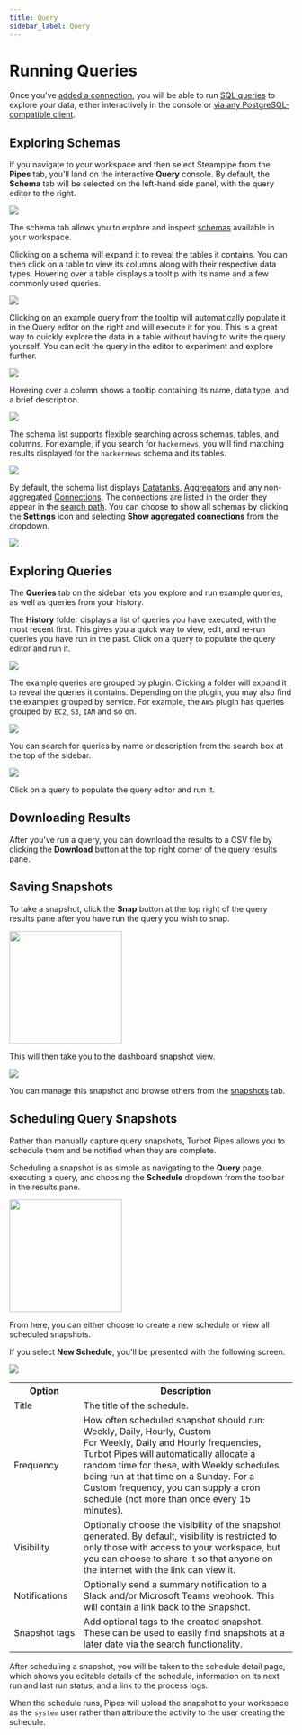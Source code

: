 ```yaml
---
title: Query
sidebar_label: Query
---
```



# Running Queries

Once you've [added a connection](/pipes/docs/using/steampipe/connections), you will be able to run [SQL queries](https://steampipe.io/docs/sql/steampipe-sql) to explore your data, either interactively in the console or [via any PostgreSQL-compatible client](/pipes/docs/connect).


## Exploring Schemas
 
If you navigate to your workspace and then select Steampipe from the **Pipes** tab, you'll land on the interactive **Query** console. By default, the **Schema** tab will be selected on the left-hand side panel, with the query editor to the right.

<img src="/images/docs/pipes/steampipe/pipes_schemas_landing.png" />
<br />

The schema tab allows you to explore and inspect [schemas](/pipes/docs/using/steampipe/connections#adding-a-connection-schema) available in your workspace.

Clicking on a schema will expand it to reveal the tables it contains. You can then click on a table to view its columns along with their respective data types.  Hovering over a table displays a tooltip with its name and a few commonly used queries.

<img src="/images/docs/pipes/steampipe/pipes_schemas_explore.png" />
<br />

Clicking on an example query from the tooltip will automatically populate it in the Query editor on the right and will execute it for you. This is a great way to quickly explore the data in a table without having to write the query yourself.  You can edit the query in the editor to experiment and explore further.

<img src="/images/docs/pipes/steampipe/pipes_schemas_execute_example.png" />
<br />

Hovering over a column shows a tooltip containing its name, data type, and a brief description.

<img src="/images/docs/pipes/steampipe/pipes_schemas_table_column_tooltip.png" />
<br />

The schema list supports flexible searching across schemas, tables, and columns. For example, if you search for `hackernews`, you will find matching results displayed for the `hackernews` schema and its tables.

<img src="/images/docs/pipes/steampipe/pipes_schemas_search.png" />
<br />

By default, the schema list displays [Datatanks](/pipes/docs/using/steampipe/datatank), [Aggregators](/pipes/docs/using/steampipe/aggregators) and any non-aggregated [Connections](/pipes/docs/using/steampipe/connections). The connections are listed in the order they appear in the [search path](/pipes/docs/using/steampipe#steampipe-database-search-path).  You can choose to show all schemas by clicking the **Settings** icon and selecting **Show aggregated connections** from the dropdown.

<img src="/images/docs/pipes/steampipe/pipes_schemas_showall.png" />
<br />


## Exploring Queries

The **Queries** tab on the sidebar lets you explore and run example queries, as well as queries from your history.

The **History** folder displays a list of queries you have executed, with the most recent first. This gives you a quick way to view, edit, and re-run queries you have run in the past.  Click on a query to populate the query editor and run it.

<img src="/images/docs/pipes/steampipe/pipes_query_history.png" />
<br />

The example queries are grouped by plugin. Clicking a folder will expand it to reveal the queries it contains. Depending on the plugin, you may also find the examples grouped by service. For example, the `AWS` plugin has queries grouped by `EC2`, `S3`, `IAM` and so on.

<img src="/images/docs/pipes/steampipe/pipes_query_landing.png" />
<br />

You can search for queries by name or description from the search box at the top of the sidebar.

<img src="/images/docs/pipes/steampipe/pipes_query_execute_example.png" />
<br />


Click on a query to populate the query editor and run it.

## Downloading Results

After you've run a query, you can download the results to a CSV file by clicking the **Download** button at the top right corner of the query results pane.

## Saving Snapshots

To take a snapshot, click the **Snap** button at the top right of the query results pane after you have run the query you wish to snap.

<img src="/images/docs/pipes/steampipe/pipes_schemas_query_result_toolbar.png" width="200pt"/>
<br />

This will then take you to the dashboard snapshot view.

<img src="/images/docs/pipes/steampipe/pipes_query_snapshot.png" />
<br />

You can manage this snapshot and browse others from the [snapshots](/pipes/docs/using/steampipe/snapshots) tab.

## Scheduling Query Snapshots

Rather than manually capture query snapshots, Turbot Pipes allows you to schedule them and be notified when they are complete.

Scheduling a snapshot is as simple as navigating to the **Query** page, executing a query, and choosing the **Schedule** dropdown from the toolbar in the results pane.

<img src="/images/docs/pipes/steampipe/pipes_query_schedule_snapshot.png" width="200pt"/>
<br />

From here, you can either choose to create a new schedule or view all scheduled snapshots.

If you select **New Schedule**, you'll be presented with the following screen.

<img src="/images/docs/pipes/steampipe/pipes_query_new_schedule_snapshot.png"/>
<br />

<table>
  <tr>
    <th>Option</th>
    <th>Description</th>
  </tr>
  <tr>
    <td nowrap="true">Title</td>
    <td>The title of the schedule.</td>
  </tr>

  <tr>
    <td nowrap="true">Frequency</td>
    <td>How often scheduled snapshot should run: 
       <inlineCode>Weekly</inlineCode>, <inlineCode>Daily</inlineCode>, <inlineCode>Hourly</inlineCode>, <inlineCode>Custom</inlineCode><br/>
 For <inlineCode>Weekly</inlineCode>, <inlineCode>Daily</inlineCode> and <inlineCode>Hourly</inlineCode> frequencies, Turbot Pipes will automatically allocate a random time for these, with <inlineCode>Weekly</inlineCode> schedules being run at that time on a Sunday. For a <inlineCode>Custom</inlineCode> frequency, you can supply a cron schedule (not more than once every 15 minutes).
    </td>

  </tr>

  <tr>
    <td nowrap="true">Visibility</td>
    <td>Optionally choose the visibility of the snapshot generated. By default, visibility is restricted to only those with access to your workspace, but you can choose to share it so that anyone on the internet with the link can view it.</td>
  </tr>

  <tr>
    <td nowrap="true">Notifications</td>
    <td>Optionally send a summary notification to a Slack and/or Microsoft Teams webhook. This will contain a link back to the Snapshot.
    </td>
  </tr>

  <tr>
    <td nowrap="true">Snapshot tags</td>
    <td>Add optional tags to the created snapshot. These can be used to easily find snapshots at a later date via the search functionality.</td>
  </tr>
</table>

After scheduling a snapshot, you will be taken to the schedule detail page, which shows you editable details of the schedule, information on its next run and last run status, and a link to the process logs.

When the schedule runs, Pipes will upload the snapshot to your workspace as the `system` user rather than attribute the activity to the user creating the schedule.
